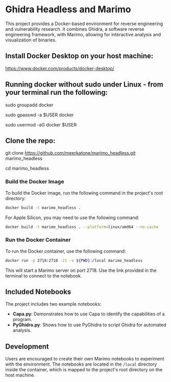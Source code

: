 # Ghidra Headless and Marimo

This project provides a Docker-based environment for reverse engineering and vulnerability research. It combines Ghidra, a software reverse engineering framework, with Marimo, allowing for interactive analysis and visualization of binaries.

## Install Docker Desktop on your host machine:

https://www.docker.com/products/docker-desktop/

## Running docker without sudo under Linux - from your terminal run the following:

sudo groupadd docker

sudo gpasswd -a $USER docker

sudo usermod -aG docker $USER

## Clone the repo:

git clone https://github.com/meerkatone/marimo_headless.git marimo_headless

cd marimo_headless

### Build the Docker Image

To build the Docker image, run the following command in the project's root directory:

```bash
docker build -t marimo_headless .
```

For Apple Silicon, you may need to use the following command:

```bash
docker build -t marimo_headless . --platform=linux/amd64 --no-cache
```

### Run the Docker Container

To run the Docker container, use the following command:

```bash
docker run -p 2718:2718 -it -v ${PWD}:/local marimo_headless
```

This will start a Marimo server on port 2718. Use the link provided in the terminal to connect to the notebook.

## Included Notebooks

The project includes two example notebooks:

- **Capa.py**: Demonstrates how to use Capa to identify the capabilities of a program.
- **PyGhidra.py**: Shows how to use PyGhidra to script Ghidra for automated analysis.

## Development

Users are encouraged to create their own Marimo notebooks to experiment with the environment. The notebooks are located in the `/local` directory inside the container, which is mapped to the project's root directory on the host machine.
